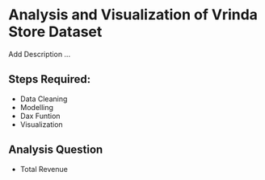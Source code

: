 # Analysis and Visualization of Vrinda Store Dataset
Add Description ...

## Steps Required:
* Data Cleaning
* Modelling
* Dax Funtion
* Visualization

## Analysis Question
* Total Revenue
